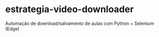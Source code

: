 # estrategia-video-downloader
Automação de download/salvamento de aulas com Python + Selenium (Edge)
